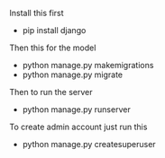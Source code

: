 Install this first
* pip install django

Then this for the model
* python manage.py makemigrations
* python manage.py migrate

Then to run the server
* python manage.py runserver

To create admin account just run this
* python manage.py createsuperuser
